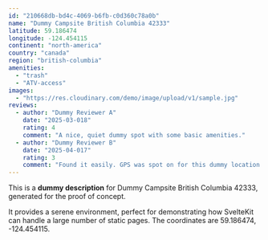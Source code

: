 ```yaml
---
id: "210668db-bd4c-4069-b6fb-c0d360c78a0b"
name: "Dummy Campsite British Columbia 42333"
latitude: 59.186474
longitude: -124.454115
continent: "north-america"
country: "canada"
region: "british-columbia"
amenities:
  - "trash"
  - "ATV-access"
images:
  - "https://res.cloudinary.com/demo/image/upload/v1/sample.jpg"
reviews:
  - author: "Dummy Reviewer A"
    date: "2025-03-018"
    rating: 4
    comment: "A nice, quiet dummy spot with some basic amenities."
  - author: "Dummy Reviewer B"
    date: "2025-04-017"
    rating: 3
    comment: "Found it easily. GPS was spot on for this dummy location."
---
```


This is a **dummy description** for Dummy Campsite British Columbia 42333, generated for the proof of concept.

It provides a serene environment, perfect for demonstrating how SvelteKit can handle a large number of static pages. The coordinates are 59.186474, -124.454115.
